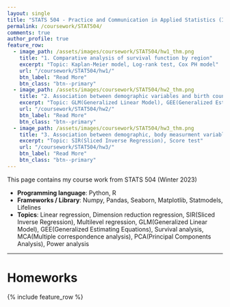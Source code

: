```yaml
---
layout: single
title: "STATS 504 - Practice and Communication in Applied Statistics (In progress)"
permalink: /coursework/STAT504/
comments: true
author_profile: true
feature_row:
  - image_path: /assets/images/coursework/STAT504/hw1_thm.png
    title: "1. Comparative analysis of survival function by region"
    excerpt: "Topic: Kaplan-Meier model, Log-rank test, Cox PH model"
    url: "/coursework/STAT504/hw1/"
    btn_label: "Read More"
    btn_class: "btn--primary"	
  - image_path: /assets/images/coursework/STAT504/hw2_thm.png
    title: "2. Association between demographic variables and birth counts by counties"
    excerpt: "Topic: GLM(Generalized Linear Model), GEE(Generalized Estimating Equations), PCA(Principal Component Analysis), Score test"
    url: "/coursework/STAT504/hw2/"
    btn_label: "Read More"
    btn_class: "btn--primary"	
  - image_path: /assets/images/coursework/STAT504/hw3_thm.png
    title: "3. Association between demographic, body measurment variables and blood pressure"
    excerpt: "Topic: SIR(Sliced Inverse Regression), Score test"
    url: "/coursework/STAT504/hw3/"
    btn_label: "Read More"
    btn_class: "btn--primary"	
---
```


This page contains my course work from STATS 504 (Winter 2023)

- **Programming language**: Python, R
- **Frameworks / Library**: Numpy, Pandas, Seaborn, Matplotlib, Statmodels, Lifelines
- **Topics**: Linear regression, Dimension reduction regression, SIR(Sliced Inverse Regression), Multilevel regression, GLM(Generalized Linear Model), GEE(Generalized Estimating Equations), Survival analysis, MCA(Multiple correspondence analysis), PCA(Principal Components Analysis), Power analysis


***

# Homeworks

{% include feature_row %}